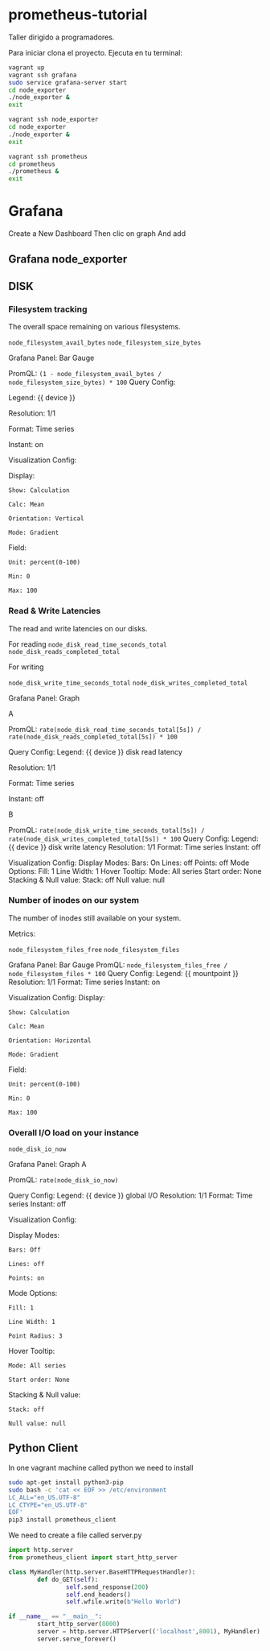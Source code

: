 # prometheus-tutorial
Taller dirigido a programadores.

Para iniciar clona el proyecto.
Ejecuta en tu terminal:
```bash
vagrant up
vagrant ssh grafana
sudo service grafana-server start
cd node_exporter
./node_exporter &
exit

vagrant ssh node_exporter
cd node_exporter
./node_exporter &
exit

vagrant ssh prometheus
cd prometheus
./prometheus &
exit
```


# Grafana
Create a New Dashboard
Then clic on graph
And add


## Grafana node_exporter
## DISK
### Filesystem tracking
The overall space remaining on various filesystems.

```node_filesystem_avail_bytes```
```node_filesystem_size_bytes```

Grafana Panel: Bar Gauge

PromQL: ```(1 - node_filesystem_avail_bytes / node_filesystem_size_bytes) * 100```
Query Config:

  Legend: {{ device }}

  Resolution: 1/1

  Format: Time series 

  Instant: on

Visualization Config: 

  Display:

    Show: Calculation

    Calc: Mean

    Orientation: Vertical

    Mode: Gradient

  Field:

    Unit: percent(0-100)

    Min: 0

    Max: 100

### Read & Write Latencies
The read and write latencies on our disks.

For reading
```node_disk_read_time_seconds_total```
```node_disk_reads_completed_total```

For writing

```node_disk_write_time_seconds_total```
```node_disk_writes_completed_total```

Grafana Panel: Graph

A

PromQL: ```rate(node_disk_read_time_seconds_total[5s]) / rate(node_disk_reads_completed_total[5s]) * 100```

Query Config:
  Legend: {{ device }} disk read latency

  Resolution: 1/1

  Format: Time series

  Instant: off

B

PromQL: ```rate(node_disk_write_time_seconds_total[5s]) / rate(node_disk_writes_completed_total[5s]) * 100```
Query Config:
  Legend: {{ device }} disk write latency
  Resolution: 1/1
  Format: Time series
  Instant: off

Visualization Config: 
  Display Modes:
    Bars: On
    Lines: off
    Points: off
  Mode Options:
    Fill: 1
    Line Width: 1
  Hover Tooltip:
    Mode: All series
    Start order: None
  Stacking & Null value:
    Stack: off
    Null value: null
### Number of inodes on our system
The number of inodes still available on your system.

Metrics:

```node_filesystem_files_free```
```node_filesystem_files```


Grafana Panel: Bar Gauge
PromQL: ```node_filesystem_files_free / node_filesystem_files * 100```
Query Config: Legend: {{ mountpoint }} Resolution: 1/1 Format: Time series Instant: on

Visualization Config:
  Display:

    Show: Calculation

    Calc: Mean

    Orientation: Horizontal

    Mode: Gradient

  Field:

    Unit: percent(0-100)

    Min: 0

    Max: 100

### Overall I/O load on your instance
```node_disk_io_now```


Grafana Panel: Graph
A

PromQL: ```rate(node_disk_io_now)```

Query Config: Legend: {{ device }} global I/O Resolution: 1/1 Format: Time series Instant: off

Visualization Config: 

  Display Modes:

    Bars: Off

    Lines: off

    Points: on

  Mode Options:

    Fill: 1

    Line Width: 1

    Point Radius: 3

  Hover Tooltip:

    Mode: All series

    Start order: None

  Stacking & Null value:

    Stack: off

    Null value: null


## Python Client
In one vagrant machine called python we need to install
```bash
sudo apt-get install python3-pip
sudo bash -c 'cat << EOF >> /etc/environment
LC_ALL="en_US.UTF-8"
LC_CTYPE="en_US.UTF-8"
EOF'
pip3 install prometheus_client
```

We need to create a file called server.py
```python
import http.server
from prometheus_client import start_http_server

class MyHandler(http.server.BaseHTTPRequestHandler):
        def do_GET(self):
                self.send_response(200)
                self.end_headers()
                self.wfile.write(b"Hello World")

if __name__ == "__main__":
        start_http_server(8000)
        server = http.server.HTTPServer(('localhost',8001), MyHandler)
        server.serve_forever()
```

